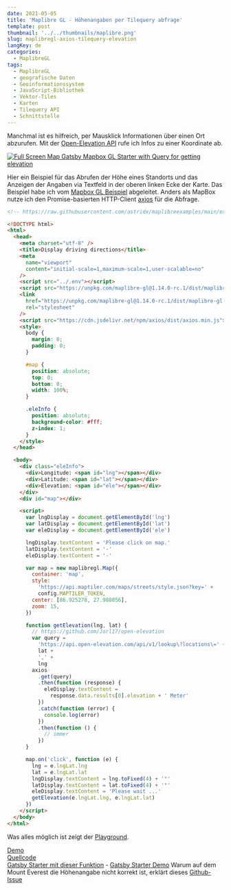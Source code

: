 ```yaml
---
date: 2021-05-05
title: 'Maplibre GL - Höhenangaben per Tilequery abfrage'
template: post
thumbnail: '../../thumbnails/maplibre.png'
slug: maplibregl-axios-tilequery-elevation
langKey: de
categories:
  - MaplibreGL
tags:
  - MaplibreGL
  - geografische Daten
  - Geoinformationssystem
  - JavaScript-Bibliothek
  - Vektor-Tiles
  - Karten
  - Tilequery API
  - Schnittstelle
---
```


Manchmal ist es hilfreich, per Mausklick Informationen über einen Ort abzurufen. Mit der [Open-Elevation API](https://github.com/Jorl17/open-elevation) rufe ich Infos zu einer Koordinate ab.

[![Full Screen Map Gatsby Mapbox GL Starter with Query for getting elevation](https://user-images.githubusercontent.com/9974686/97810145-14751900-1c72-11eb-8730-a898c8068eb4.png)](https://astridx.github.io/gatsbystarter/gatsby-starter-mapbox-examples/map-full-plus-find-elevation)

Hier ein Beispiel für das Abrufen der Höhe eines Standorts und das Anzeigen der Angaben via Textfeld in der oberen linken Ecke der Karte. Das Beispiel habe ich vom [Mapbox GL Beispiel](https://docs.mapbox.com/help/tutorials/find-elevations-with-tilequery-api/) abgeleitet. Anders als MapBox nutze ich den Promise-basierten HTTP-Client [axios](https://github.com/axios/axios) für die Abfrage.

```html {numberLines: -2}
<!-- https://raw.githubusercontent.com/astridx/maplibreexamples/main/examples/find-elevations-with-tilequery-api.html -->

<!DOCTYPE html>
<html>
  <head>
    <meta charset="utf-8" />
    <title>Display driving directions</title>
    <meta
      name="viewport"
      content="initial-scale=1,maximum-scale=1,user-scalable=no"
    />
    <script src="../.env"></script>
    <script src="https://unpkg.com/maplibre-gl@1.14.0-rc.1/dist/maplibre-gl.js"></script>
    <link
      href="https://unpkg.com/maplibre-gl@1.14.0-rc.1/dist/maplibre-gl.css"
      rel="stylesheet"
    />
    <script src="https://cdn.jsdelivr.net/npm/axios/dist/axios.min.js"></script>
    <style>
      body {
        margin: 0;
        padding: 0;
      }

      #map {
        position: absolute;
        top: 0;
        bottom: 0;
        width: 100%;
      }

      .eleInfo {
        position: absolute;
        background-color: #fff;
        z-index: 1;
      }
    </style>
  </head>

  <body>
    <div class="eleInfo">
      <div>Longitude: <span id="lng"></span></div>
      <div>Latitude: <span id="lat"></span></div>
      <div>Elevation: <span id="ele"></span></div>
    </div>
    <div id="map"></div>

    <script>
      var lngDisplay = document.getElementById('lng')
      var latDisplay = document.getElementById('lat')
      var eleDisplay = document.getElementById('ele')

      lngDisplay.textContent = 'Please click on map.'
      latDisplay.textContent = '-'
      eleDisplay.textContent = '-'

      var map = new maplibregl.Map({
        container: 'map',
        style:
          'https://api.maptiler.com/maps/streets/style.json?key=' +
          config.MAPTILER_TOKEN,
        center: [86.925278, 27.988056],
        zoom: 15,
      })

      function getElevation(lng, lat) {
        // https://github.com/Jorl17/open-elevation
        var query =
          'https://api.open-elevation.com/api/v1/lookup\?locations\=' +
          lat +
          ',' +
          lng
        axios
          .get(query)
          .then(function (response) {
            eleDisplay.textContent =
              response.data.results[0].elevation + ' Meter'
          })
          .catch(function (error) {
            console.log(error)
          })
          .then(function () {
            // immer
          })
      }

      map.on('click', function (e) {
        lng = e.lngLat.lng
        lat = e.lngLat.lat
        lngDisplay.textContent = lng.toFixed(4) + '°'
        latDisplay.textContent = lat.toFixed(4) + '°'
        eleDisplay.textContent = 'Please wait ...'
        getElevation(e.lngLat.lng, e.lngLat.lat)
      })
    </script>
  </body>
</html>
```

Was alles möglich ist zeigt der [Playground](https://docs.mapbox.com/playground/tilequery/).

[Demo](https://astridx.github.io/maplibreexamples/examples/find-elevations-with-tilequery-api.html)  
[Quellcode](https://github.com/astridx/maplibreexamples/blob/main/examples/find-elevations-with-tilequery-api.html)  
[Gatsby Starter mit dieser Funktion](https://github.com/astridx/gatsby-starter-mapbox-examples) - [Gatsby Starter Demo](https://astridx.github.io/gatsbystarter/gatsby-starter-mapbox-examples/)
Warum auf dem Mount Everest die Höhenangabe nicht korrekt ist, erklärt dieses [Github-Issue](https://github.com/mapbox/mapbox-gl-js/issues/10039)
